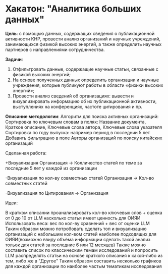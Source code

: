 # Хакатон: "Аналитика больших данных"

__Цель__: с помощью данных, содержащих сведения о публикационной активности КНР, провести анализ организаний и научных учреждений, занимающихся физикой высоких энергий, а также определить научных партнеров с направлениями сотрудничества.

__Задачи__:
1. Отфильтровать данные, содержащие научные статьи, связанные с физикой высоких энергий;
2. На основе полученных данных определить организации и научные учреждения, которые публикуют работы в области «физики высоких энергий»;
3. Провести анализ сведений об организациях: вывести и визуализировать информацию об их публикационной активности, выступлениях на конференциях, частоте цитирования и пр.

__Описание методологии__:
Алгоритм для поиска активных организаций:
Сортировка по ключевым словам в полях: Название документа, Краткое описание, Ключевые слова автора, Ключевые слова указателя
Сортировка по году выпуска: например период в последнии 5 лет
Добавить фильтрацию в поле Авторы организаций по поиску китайских организаций


Сделанная работа:

+Визуализация Организация -> Колличество статей по теме за последние 5 лет у каждой из организации

-Визуализация по кол-ву совместных статей Организация -> Кол-во совместных статей

-Визуализация по Цитирования -> Организация

Идеи:

В кратком описании проанализировать кол-во ключевых слов + оценка от 0 до 10 от LLM насколько статья имеет ценность для ОИЯИ
Использовать веса: вес по кол-ву сравнений + вес от оценки LLM
Таким образом можно потробовать сделать топ и визуализацию организаций с набольшим кол-вом статей наиболее подходящих для ОИЯИ(возможно ввиду объёма информации сделать такой анализ тольок для статей за последние 6 или 12 месяцев)
Также можно составить список по классическим темам исследований и попросить LLM распределять статьи на основе краткого описания к какой-либо из тем, либо же в "Другое"
Таким образом составить несколько графиков для каждой организации по наиболее частым тематикам исследования



